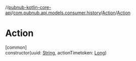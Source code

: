 //[pubnub-kotlin-core-api](../../../index.md)/[com.pubnub.api.models.consumer.history](../index.md)/[Action](index.md)/[Action](-action.md)

# Action

[common]\
constructor(uuid: [String](https://kotlinlang.org/api/latest/jvm/stdlib/kotlin/-string/index.html), actionTimetoken: [Long](https://kotlinlang.org/api/latest/jvm/stdlib/kotlin/-long/index.html))
